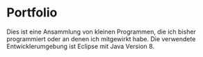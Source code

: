 # Portfolio

Dies ist eine Ansammlung von kleinen Programmen, die ich bisher programmiert oder an denen ich mitgewirkt habe.
Die verwendete Entwicklerumgebung ist Eclipse mit Java Version 8.
